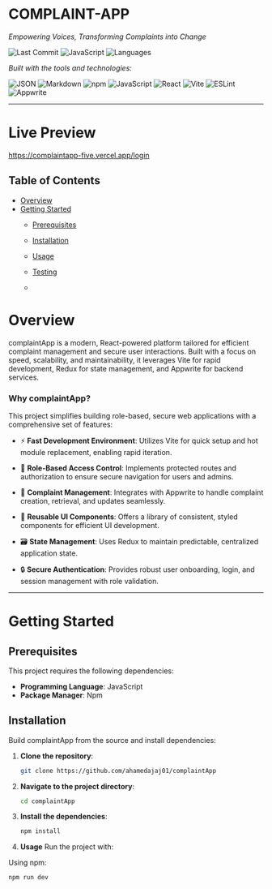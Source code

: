 # COMPLAINT-APP

*Empowering Voices, Transforming Complaints into Change*

![Last Commit](https://img.shields.io/badge/last%20commit-today-black)
![JavaScript](https://img.shields.io/badge/javascript-98.2%25-blue)
![Languages](https://img.shields.io/badge/languages-2-blue)

*Built with the tools and technologies:*

![JSON](https://img.shields.io/badge/JSON-000000?logo=json&logoColor=white)
![Markdown](https://img.shields.io/badge/Markdown-000000?logo=markdown&logoColor=white)
![npm](https://img.shields.io/badge/npm-CB3837?logo=npm&logoColor=white)
![JavaScript](https://img.shields.io/badge/JavaScript-F7DF1E?logo=javascript&logoColor=black)
![React](https://img.shields.io/badge/React-61DAFB?logo=react&logoColor=black)
![Vite](https://img.shields.io/badge/Vite-646CFF?logo=vite&logoColor=white)
![ESLint](https://img.shields.io/badge/ESLint-4B32C3?logo=eslint&logoColor=white)
![Appwrite](https://img.shields.io/badge/Appwrite-F02E65?logo=appwrite&logoColor=white)

---
# Live Preview
https://complaintapp-five.vercel.app/login
## Table of Contents

- [Overview](#overview)
- [Getting Started](#getting-started)
  - [Prerequisites](#prerequisites)
  - [Installation](#installation)
  - [Usage](#usage)
  - [Testing](#testing)
 
  - 
# Overview

complaintApp is a modern, React-powered platform tailored for efficient complaint management and secure user interactions. Built with a focus on speed, scalability, and maintainability, it leverages Vite for rapid development, Redux for state management, and Appwrite for backend services.

### Why complaintApp?

This project simplifies building role-based, secure web applications with a comprehensive set of features:

- ⚡ **Fast Development Environment**: Utilizes Vite for quick setup and hot module replacement, enabling rapid iteration.

- 🔐 **Role-Based Access Control**: Implements protected routes and authorization to ensure secure navigation for users and admins.

- 💬 **Complaint Management**: Integrates with Appwrite to handle complaint creation, retrieval, and updates seamlessly.

- 🎨 **Reusable UI Components**: Offers a library of consistent, styled components for efficient UI development.

- 🗃️ **State Management**: Uses Redux to maintain predictable, centralized application state.

- 🔒 **Secure Authentication**: Provides robust user onboarding, login, and session management with role validation.

---

# Getting Started

## Prerequisites

This project requires the following dependencies:

- **Programming Language**: JavaScript  
- **Package Manager**: Npm

## Installation

Build complaintApp from the source and install dependencies:

1. **Clone the repository**:

   ```bash
   git clone https://github.com/ahamedajaj01/complaintApp

2. **Navigate to the project directory**:
   ```bash
   cd complaintApp
3. **Install the dependencies**:
   ```bash
   npm install


 4.  **Usage**
   Run the project with:

Using npm:
```bash
npm run dev


